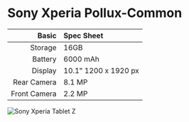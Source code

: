 Sony Xperia Pollux-Common
=========================

Basic   | Spec Sheet
-------:|:-------------------------
Storage | 16GB
Battery | 6000 mAh
Display | 10.1" 1200 x 1920 px
Rear Camera  | 8.1 MP
Front Camera | 2.2 MP

![Sony Xperia Tablet Z](http://cdn2.gsmarena.com/vv/pics/sony/Xperia_Tablet_Z_Xperia_Z.jpg "Sony Xperia Tablet Z in black")
